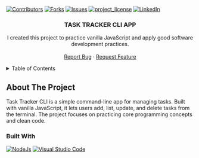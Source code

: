<a id="readme-top"></a>

[![Contributors][contributors-shield]][contributors-url]
[![Forks][forks-shield]][forks-url]
[![Issues][issues-shield]][issues-url]
[![project_license][license-shield]][license-url]
[![LinkedIn][linkedin-shield]][linkedin-url]

<!-- PROJECT LOGO -->
<div align="center">
<h3 align="center">TASK TRACKER CLI APP</h3>

  <p align="center">
    I created this project to practice vanilla JavaScript and apply good software development practices.
    <br />
    <br />
    <a href="https://github.com/cauesooouza/task-tracker-cli/issues/new?labels=bug&template=bug-report---.md">Report Bug</a>
    &middot;
    <a href="https://github.com/cauesooouza/task-tracker-cli/issues/new?labels=enhancement&template=feature-request---.md">Request Feature</a>
  </p>
</div>

<!-- TABLE OF CONTENTS -->
<details>
  <summary>Table of Contents</summary>
  <ol>
    <li>
      <a href="#about-the-project">About The Project</a>
      <ul>
        <li><a href="#built-with">Built With</a></li>
      </ul>
    </li>
  </ol>
</details>

<!-- ABOUT THE PROJECT -->
## About The Project

Task Tracker CLI is a simple command-line app for managing tasks. Built with vanilla JavaScript, it lets users add, list, update, and delete tasks from the terminal. The project focuses on practicing core programming concepts and clean code.

### Built With

[![NodeJs][nodejs-shield]][nodejs-url]
[![Visual Studio Code][vs-code-shield]][vs-code-url]

<!-- MARKDOWN LINKS & IMAGES -->
<!-- https://www.markdownguide.org/basic-syntax/#reference-style-links -->
[contributors-shield]: https://img.shields.io/github/contributors/cauesooouza/task-tracker-cli.svg?style=for-the-badge
[contributors-url]: https://github.com/cauesooouza/task-tracker-cli/graphs/contributors
[forks-shield]: https://img.shields.io/github/forks/cauesooouza/task-tracker-cli.svg?style=for-the-badge
[forks-url]: https://github.com/cauesooouza/task-tracker-cli/network/members
[issues-shield]: https://img.shields.io/github/issues/cauesooouza/task-tracker-cli.svg?style=for-the-badge
[issues-url]: https://github.com/cauesooouza/task-tracker-cli/issues
[license-shield]: https://img.shields.io/github/license/cauesooouza/task-tracker-cli.svg?style=for-the-badge
[license-url]: https://github.com/cauesooouza/task-tracker-cli/blob/master/LICENSE.txt
[linkedin-shield]: https://img.shields.io/badge/-LinkedIn-black.svg?style=for-the-badge&logo=linkedin&colorB=555
[linkedin-url]: https://linkedin.com/in/cauesooouza
[vs-code-shield]: https://custom-icon-badges.demolab.com/badge/Visual%20Studio%20Code-0078d7.svg?logo=vsc&logoColor=white>
[vs-code-url]: https://custom-icon-badges.demolab.com/
[nodejs-shield]: https://img.shields.io/badge/Node.js-6DA55F?logo=node.js&logoColor=white
[nodejs-url]: https://img.shields.io
